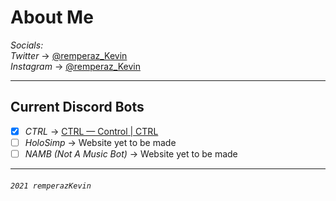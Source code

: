 # About Me

_Socials:_\
_Twitter_ → [@remperaz_Kevin](https://twitter.com/remperaz_Kevin)\
_Instagram_ → [@remperaz_Kevin](https://www.instagram.com/remperaz_kevin/)

- - -

## Current Discord Bots

- [x] _CTRL_ → [CTRL — Control | CTRL](https://remperazkevin.github.io/ctrl.github.io/)
- [ ] _HoloSimp_ → Website yet to be made
- [ ] _NAMB (Not A Music Bot)_ → Website yet to be made

- - -

###### `2021 remperazKevin`
